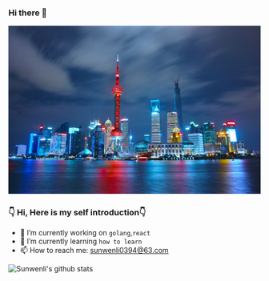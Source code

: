 ### Hi there 👋
<!--
**sunwenli/sunwenli** is a ✨ _special_ ✨ repository because its `README.md` (this file) appears on your GitHub profile.
-->

[![img](https://raw.githubusercontent.com/godcong/godcong/master/night-skyline-with-bright-lights-in-shanghai-china.jpg)](https://github.com/sunwenli)

### 👇 Hi, Here is my self introduction👇 ###

- 🔭 I’m currently working on `golang`,`react`
- 🌱 I’m currently learning `how to learn`
- 📫 How to reach me: [sunwenli0394@63.com](https://email.163.com/)

![Sunwenli's github stats](https://github-readme-stats.vercel.app/api?username=sunwenli&show_icons=true&theme=radical)

<!-- 
- 🤔 I’m looking for help with ...
- 💬 Ask me about ...
- 👯 I’m looking to collaborate on ...
- 😄 Pronouns: ...
- ⚡ Fun fact: ...
-->
